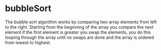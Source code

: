 # bubbleSort

The bubble sort algorithm works by comparing two array elements from left to the right. Starting from the beginning of the array you compare the next element if the first element is greater you swap the elements, you do this looping through the array until no swaps are done and the array is ordered from lowest to highest.
